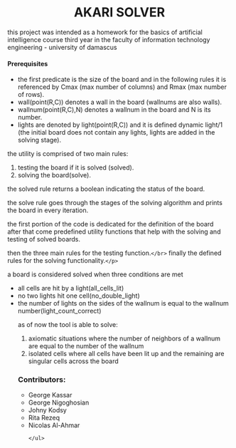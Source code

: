 <h1 align='center' >AKARI SOLVER </h1>
<p> this project was intended as a homework for the basics of artificial intelligence course third year in the faculty of information technology engineering - university of damascus</p>

<h4>Prerequisites</h4>
<ul>
<li>the first predicate is the size of the board and in the following rules it is referenced by Cmax (max number of columns) and Rmax (max number of rows).</li>
<li>wall(point(R,C)) denotes a wall in the board (wallnums are also walls).</li>
<li>wallnum(point(R,C),N) denotes a wallnum in the board and N is its number.</li>
<li>lights are denoted by light(point(R,C)) and it is defined dynamic light/1 (the initial board does not contain any lights, lights are added in the solving stage).</li>
</ul>

<p> the utility is comprised of two main rules:<ol><li>testing the board if it is solved (solved).</li><li>solving the board(solve).</li></ol></p>

<p>the solved rule returns a boolean indicating the status of the board.</p>
<p>the solve rule goes through the stages of the solving algorithm and prints the board in every iteration.</p>
<p>the first portion of the code is dedicated for the definition of the board</br>
after that come predefined utility functions that help with the solving and testing of solved boards.</br>

then the three main rules for the testing function.`</br>`
finally the defined rules for the solving functionality.`</p>`

<p>a board is considered solved when three conditions are met</p><ul><li>all cells are hit by a light(all_cells_lit)</li><li>no two lights hit one cell(no_double_light)</li><li>the number of lights on the sides of the wallnum is equal to the wallnum number(light_count_correct)</li>

<p>as of now the tool is able to solve:<ol><li> axiomatic situations where the number of neighbors of a wallnum are equal to the number of the wallnum</li>
<li> isolated cells where all cells have been lit up and the remaining are singular cells across the board</li></ol>


<footer> <h3>Contributors:</h3>
  <ul>
        <li>George Kassar</li>
        <li>George Nigoghosian</li>
        <li>Johny Kodsy</li>
	<li>Rita Rezeq</li>
        <li>Nicolas Al-Ahmar</li>

    </ul>

</footer>
